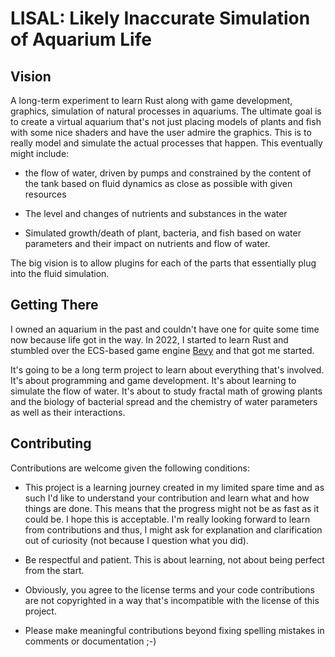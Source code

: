 # LISAL: Likely Inaccurate Simulation of Aquarium Life

## Vision
A long-term experiment to learn Rust along with game development,
graphics, simulation of natural processes in aquariums.  The ultimate
goal is to create a virtual aquarium that's not just placing models of
plants and fish with some nice shaders and have the user admire the
graphics.  This is to really model and simulate the actual processes
that happen.  This eventually might include:

 * the flow of water, driven by pumps and constrained by the content
   of the tank based on fluid dynamics as close as possible with given
   resources

 * The level and changes of nutrients and substances in the water

 * Simulated growth/death of plant, bacteria, and fish based on water
   parameters and their impact on nutrients and flow of water.

The big vision is to allow plugins for each of the parts that
essentially plug into the fluid simulation.


## Getting There
I owned an aquarium in the past and couldn't have one for quite some
time now because life got in the way.  In 2022, I started to learn
Rust and stumbled over the ECS-based game engine
[Bevy](https://bevyengine.org/) and that got me started.

It's going to be a long term project to learn about everything that's
involved.  It's about programming and game development.  It's about
learning to simulate the flow of water.  It's about to study fractal
math of growing plants and the biology of bacterial spread and the
chemistry of water parameters as well as their interactions.


## Contributing
Contributions are welcome given the following conditions:

 * This project is a learning journey created in my limited spare
   time and as such I'd like to understand your contribution and learn
   what and how things are done.  This means that the progress might
   not be as fast as it could be.  I hope this is acceptable.  I'm
   really looking forward to learn from contributions and thus, I
   might ask for explanation and clarification out of curiosity (not
   because I question what you did).

 * Be respectful and patient.  This is about learning, not about being
   perfect from the start.

 * Obviously, you agree to the license terms and your code
   contributions are not copyrighted in a way that's incompatible with
   the license of this project.

 * Please make meaningful contributions beyond fixing spelling
   mistakes in comments or documentation ;-)
